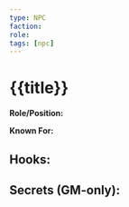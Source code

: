```yaml
---
type: NPC
faction: 
role: 
tags: [npc]
---
```


# {{title}}

**Role/Position:** 

**Known For:** 

**Hooks:** 
- 

**Secrets (GM-only):** 
- 
